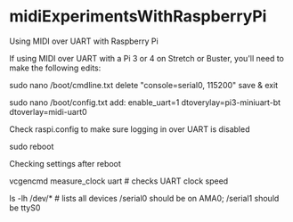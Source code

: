 # midiExperimentsWithRaspberryPi
Using MIDI over UART with Raspberry Pi

If using MIDI over UART with a Pi 3 or 4 on Stretch or Buster, you'll need to make the following edits:

sudo nano /boot/cmdline.txt
  delete "console=serial0, 115200"
  save & exit

sudo nano /boot/config.txt
  add:
     enable_uart=1
     dtoverylay=pi3-miniuart-bt
     dtoverlay=midi-uart0
     
Check raspi.config to make sure logging in over UART is disabled

sudo reboot

Checking settings after reboot

vcgencmd measure_clock uart # checks UART clock speed

ls -lh /dev/* # lists all devices /serial0 should be on AMA0; /serial1 should be ttyS0
